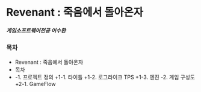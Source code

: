 # Revenant : 죽음에서 돌아온자
##### 게임소프트웨어전공 이수환

### 목차
* Revenant : 죽음에서 돌아온자
 * 목차
 * -1. 프로젝트 정의
 +1-1. 타이틀
 +1-2. 로그라이크 TPS
 +1-3. 엔진
 -2. 게임 구성도
 +2-1. GameFlow
 
